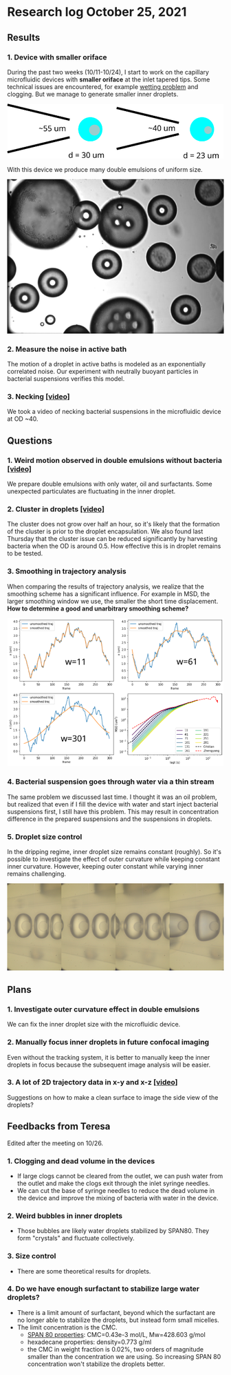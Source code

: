 # Research log October 25, 2021

## Results
### 1. Device with smaller oriface
During the past two weeks (10/11-10/24), I start to work on the capillary microfluidic devices with **smaller oriface** at the inlet tapered tips. Some technical issues are encountered, for example [wetting problem](https://drive.google.com/file/d/14PdT1iwlVyy2smhgbYBcu0nY8JnMUhlZ/view?usp=sharing) and clogging. But we manage to generate smaller inner droplets.

![small oriface](small-oriface.svg)

With this device we produce many double emulsions of uniform size.

![double emulsions](uniform-DE.jpg)

### 2. Measure the noise in active bath
The motion of a droplet in active baths is modeled as an exponentially correlated noise.
Our experiment with neutrally buoyant particles in bacterial suspensions verifies this model.

### 3. Necking [[video]](https://drive.google.com/file/d/1gL8pQmgUWLkIWdlLymVFsNHLYxo7o6DH/view?usp=sharing)

We took a video of necking bacterial suspensions in the microfluidic device at OD ~40.

## Questions
### 1. Weird motion observed in double emulsions without bacteria [[video]](https://drive.google.com/file/d/1UOQRxZ9zzvxmubj8-G0pvQAjW6pS5U-d/view?usp=sharing)
We prepare double emulsions with only water, oil and surfactants. Some unexpected particulates are fluctuating in the inner droplet.

### 2. Cluster in droplets [[video]](https://drive.google.com/file/d/1osAjwdYmdSvJW0GEY1hOp8bxK6GFaplL/view?usp=sharing)
The cluster does not grow over half an hour, so it's likely that the formation of the cluster is prior to the droplet encapsulation. We also found last Thursday that the cluster issue can be reduced significantly by harvesting bacteria when the OD is around 0.5. How effective this is in droplet remains to be tested.

### 3. Smoothing in trajectory analysis
When comparing the results of trajectory analysis, we realize that the smoothing scheme has a significant influence. For example in MSD, the larger smoothing window we use, the smaller the short time displacement. **How to determine a good and unarbitrary smoothing scheme?**

![different smoothing](smooth_traj_MSD.svg)

### 4. Bacterial suspension goes through water via a thin stream
The same problem we discussed last time. I thought it was an oil problem, but realized that even if I fill the device with water and start inject bacterial suspensions first, I still have this problem. This may result in concentration difference in the prepared suspensions and the suspensions in droplets.

### 5. Droplet size control
In the dripping regime, inner droplet size remains constant (roughly). So it's possible to investigate the effect of outer curvature while keeping constant inner curvature. However, keeping outer constant while varying inner remains challenging.

![control inner size](control-inner-size.svg)

## Plans
### 1. Investigate outer curvature effect in double emulsions
We can fix the inner droplet size with the microfluidic device.

### 2. Manually focus inner droplets in future confocal imaging
Even without the tracking system, it is better to manually keep the inner droplets in focus because the subsequent image analysis will be easier.

### 3. A lot of 2D trajectory data in x-y and x-z [[video]](https://drive.google.com/file/d/11GrSBeDcYSCBOc6Ivlsi0lKb_ykynC2F/view?usp=sharing)
Suggestions on how to make a clean surface to image the side view of the droplets?

## Feedbacks from Teresa
Edited after the meeting on 10/26.

### 1. Clogging and dead volume in the devices
- If large clogs cannot be cleared from the outlet, we can push water from the outlet and make the clogs exit through the inlet syringe needles.
- We can cut the base of syringe needles to reduce the dead volume in the device and improve the mixing of bacteria with water in the device.

### 2. Weird bubbles in inner droplets
- Those bubbles are likely water droplets stabilized by SPAN80. They form "crystals" and fluctuate collectively.

### 3. Size control
- There are some theoretical results for droplets.

### 4. Do we have enough surfactant to stabilize large water droplets?
- There is a limit amount of surfactant, beyond which the surfactant are no longer able to stabilize the droplets, but instead form small micelles.
- The limit concentration is the CMC.
  - [SPAN 80 properties](https://www.chembk.com/en/chem/Span-80): CMC=0.43e-3 mol/L, Mw=428.603 g/mol
  - hexadecane properties: density=0.773 g/ml
  - the CMC in weight fraction is 0.02%, two orders of magnitude smaller than the concentration we are using. So increasing SPAN 80 concentration won't stabilize the droplets better. 
